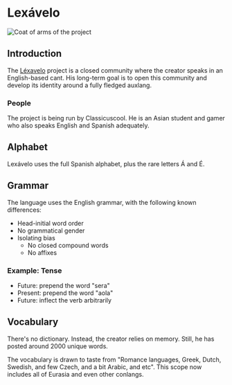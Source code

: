 # Lexávelo
![Coat of arms of the project](https://static.wikia.nocookie.net/lexavelo/images/b/bd/Lexavelo_logo1%3Bjpeg.jpg/revision/latest)

## Introduction
The [Léxavelo](https://youtube.com/@Lexavelo-language-commitee) project is a closed community where the creator speaks in an English-based cant. His long-term goal is to open this community and develop its identity around a fully fledged auxlang.

### People
The project is being run by Classicuscool. He is an Asian student and gamer who also speaks English and Spanish adequately.

## Alphabet
Lexávelo uses the full Spanish alphabet, plus the rare letters Á and É.

## Grammar
The language uses the English grammar, with the following known differences:

- Head-initial word order
- No grammatical gender
- Isolating bias
  - No closed compound words
  - No affixes

### Example: Tense
- Future: prepend the word "sera"
- Present: prepend the word "aola"
- Future: inflect the verb arbitrarily

## Vocabulary
There's no dictionary. Instead, the creator relies on memory. Still, he has posted around 2000 unique words.

The vocabulary is drawn to taste from "Romance languages, Greek, Dutch, Swedish, and few Czech, and a bit Arabic, and etc". This scope now includes all of Eurasia and even other conlangs.
